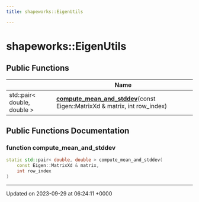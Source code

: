 ```yaml
---
title: shapeworks::EigenUtils

---
```


# shapeworks::EigenUtils





## Public Functions

|                | Name           |
| -------------- | -------------- |
| std::pair< double, double > | **[compute_mean_and_stddev](../Classes/classshapeworks_1_1EigenUtils.md#function-compute-mean-and-stddev)**(const Eigen::MatrixXd & matrix, int row_index) |

## Public Functions Documentation

### function compute_mean_and_stddev

```cpp
static std::pair< double, double > compute_mean_and_stddev(
    const Eigen::MatrixXd & matrix,
    int row_index
)
```


-------------------------------

Updated on 2023-09-29 at 06:24:11 +0000